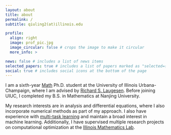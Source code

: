 ```yaml
---
layout: about
title: about
permalink: /
subtitle: qiuling2(at)illinois.edu

profile:
  align: right
  image: prof_pic.jpg
  image_circular: false # crops the image to make it circular
  more_info: >

news: false # includes a list of news items
selected_papers: true # includes a list of papers marked as "selected={true}"
social: true # includes social icons at the bottom of the page
---
```


I am a sixth-year [Math](https://math.illinois.edu/) Ph.D. student at the University of Illinois Urbana-Champaign, where I am advised by [Richard S. Laugesen](https://math.illinois.edu/directory/profile/laugesen). Before joining UIUC, I completed my B.S. in Mathematics at Nanjing University.

My research interests are in analysis and differential equations, where I also incorporate numerical methods as part of my approach. I also have experience with [multi-task learning](https://openreview.net/forum?id=6EqUpqMnwl) and maintain a broad interest in machine learning. Additionally, I have supervised multiple research projects on computational optimization at the [Illinois Mathematics Lab](https://iml.math.illinois.edu/).